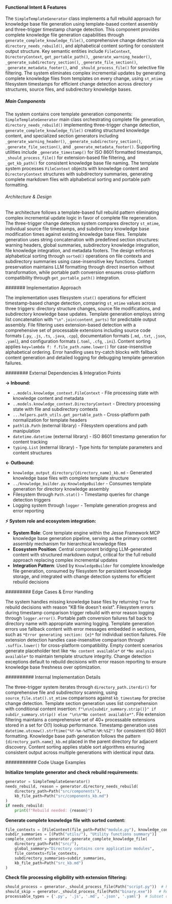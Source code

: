 <!-- CACHE_METADATA_START -->
<!-- Source File: {PROJECT_ROOT}/jesse-framework-mcp/jesse_framework_mcp/knowledge_bases/indexing/simple_template_generator.py -->
<!-- Cached On: 2025-07-04T17:01:07.027120 -->
<!-- Source Modified: 2025-07-04T15:48:55.042932 -->
<!-- Cache Version: 1.0 -->
<!-- CACHE_METADATA_END -->

#### Functional Intent & Features

The `SimpleTemplateGenerator` class implements a full rebuild approach for knowledge base file generation using template-based content assembly and three-trigger timestamp change detection. This component provides complete knowledge file generation capabilities through `generate_complete_knowledge_file()`, comprehensive change detection via `directory_needs_rebuild()`, and alphabetical content sorting for consistent output structure. Key semantic entities include `FileContext`, `DirectoryContext`, `get_portable_path()`, `_generate_warning_header()`, `_generate_subdirectory_section()`, `_generate_file_section()`, `_generate_metadata_footer()`, and `_should_process_file()` for selective file filtering. The system eliminates complex incremental updates by generating complete knowledge files from templates on every change, using `st_mtime` filesystem timestamps for efficient change detection across directory structures, source files, and subdirectory knowledge bases.

##### Main Components

The system contains core template generation components: `SimpleTemplateGenerator` main class orchestrating complete file generation, `directory_needs_rebuild()` implementing three-trigger change detection, `generate_complete_knowledge_file()` creating structured knowledge content, and specialized section generators including `_generate_warning_header()`, `_generate_subdirectory_section()`, `_generate_file_section()`, and `_generate_metadata_footer()`. Supporting utilities include `_generate_timestamp()` for ISO 8601 formatted timestamps, `_should_process_file()` for extension-based file filtering, and `_get_kb_path()` for consistent knowledge base file naming. The template system processes `FileContext` objects with knowledge content and `DirectoryContext` structures with subdirectory summaries, generating complete markdown files with alphabetical sorting and portable path formatting.

###### Architecture & Design

The architecture follows a template-based full rebuild pattern eliminating complex incremental update logic in favor of complete file regeneration. The three-trigger change detection system compares directory `st_mtime`, individual source file timestamps, and subdirectory knowledge base modification times against existing knowledge base files. Template generation uses string concatenation with predefined section structures: warning headers, global summaries, subdirectory knowledge integration, file knowledge integration, and metadata footers. The design enforces alphabetical sorting through `sorted()` operations on file contexts and subdirectory summaries using case-insensitive key functions. Content preservation maintains LLM formatting through direct insertion without transformation, while portable path conversion ensures cross-platform compatibility through `get_portable_path()` integration.

####### Implementation Approach

The implementation uses filesystem `stat()` operations for efficient timestamp-based change detection, comparing `st_mtime` values across three triggers: directory structure changes, source file modifications, and subdirectory knowledge base updates. Template generation employs string list concatenation with `"\n".join(content_parts)` for predictable output assembly. File filtering uses extension-based detection with a comprehensive set of processable extensions including source code formats (`.py`, `.js`, `.ts`, `.java`, `.cpp`), documentation formats (`.md`, `.txt`, `.json`, `.yaml`), and configuration formats (`.toml`, `.cfg`, `.ini`). Content sorting applies `key=lambda f: f.file_path.name.lower()` for case-insensitive alphabetical ordering. Error handling uses try-catch blocks with fallback content generation and detailed logging for debugging template generation failures.

######## External Dependencies & Integration Points

**→ Inbound:**
- `..models.knowledge_context.FileContext` - File processing state with knowledge content and metadata
- `..models.knowledge_context.DirectoryContext` - Directory processing state with file and subdirectory contexts
- `...helpers.path_utils.get_portable_path` - Cross-platform path normalization for template headers
- `pathlib.Path` (external library) - Filesystem operations and path manipulation
- `datetime.datetime` (external library) - ISO 8601 timestamp generation for content tracking
- `typing.List` (external library) - Type hints for template parameters and content structures

**← Outbound:**
- `knowledge_output_directory/{directory_name}_kb.md` - Generated knowledge base files with complete template structure
- `../knowledge_builder.py:KnowledgeBuilder` - Consumes template generation for directory knowledge assembly
- Filesystem through `Path.stat()` - Timestamp queries for change detection triggers
- Logging system through `logger` - Template generation progress and error reporting

**⚡ System role and ecosystem integration:**
- **System Role**: Core template engine within the Jesse Framework MCP knowledge base generation pipeline, serving as the primary content assembly mechanism for hierarchical knowledge files
- **Ecosystem Position**: Central component bridging LLM-generated content with structured markdown output, critical for the full rebuild approach replacing complex incremental updates
- **Integration Pattern**: Used by `KnowledgeBuilder` for complete knowledge file generation, consumed by filesystem for persistent knowledge storage, and integrated with change detection systems for efficient rebuild decisions

######### Edge Cases & Error Handling

The system handles missing knowledge base files by returning `True` for rebuild decisions with reason "KB file doesn't exist". Filesystem errors during timestamp comparison trigger rebuild with error reason logging through `logger.error()`. Portable path conversion failures fall back to directory name with appropriate warning logging. Template generation errors use fallback content with error messages embedded in sections, such as `*Error generating section: {e}*` for individual section failures. File extension detection handles case-insensitive comparison through `.suffix.lower()` for cross-platform compatibility. Empty content scenarios generate placeholder text like `*No content available*` or `*No analysis available*` to maintain template structure integrity. Change detection exceptions default to rebuild decisions with error reason reporting to ensure knowledge base freshness over optimization.

########## Internal Implementation Details

The three-trigger system iterates through `directory_path.iterdir()` for comprehensive file and subdirectory scanning, using `source_file.stat().st_mtime` comparisons against `kb_timestamp` for precise change detection. Template section generation uses list comprehension with conditional content insertion: `f"\n\n{subdir_summary.strip()}" if subdir_summary.strip() else "\n\n*No content available*"`. File extension filtering maintains a comprehensive set of 40+ processable extensions stored in a set for O(1) lookup performance. Timestamp generation uses `datetime.utcnow().strftime("%Y-%m-%dT%H:%M:%SZ")` for consistent ISO 8601 formatting. Knowledge base path generation follows the pattern `{directory_path.name}_kb.md` placed in the parent directory for adjacent discovery. Content sorting applies stable sort algorithms ensuring consistent output across multiple generations with identical input data.

########### Code Usage Examples

**Initialize template generator and check rebuild requirements:**
```python
generator = SimpleTemplateGenerator()
needs_rebuild, reason = generator.directory_needs_rebuild(
    directory_path=Path("src/components"),
    kb_file_path=Path("src/components_kb.md")
)
if needs_rebuild:
    print(f"Rebuild needed: {reason}")
```

**Generate complete knowledge file with sorted content:**
```python
file_contexts = [FileContext(file_path=Path("module.py"), knowledge_content="Analysis...")]
subdir_summaries = [(Path("utils/"), "Utility functions summary")]
complete_content = generator.generate_complete_knowledge_file(
    directory_path=Path("src/"),
    global_summary="Directory contains core application modules",
    file_contexts=file_contexts,
    subdirectory_summaries=subdir_summaries,
    kb_file_path=Path("src_kb.md")
)
```

**Check file processing eligibility with extension filtering:**
```python
should_process = generator._should_process_file(Path("script.py"))  # Returns True
should_skip = generator._should_process_file(Path("binary.exe"))   # Returns False
processable_types = {'.py', '.js', '.md', '.json', '.yaml'}  # Subset of supported extensions
```